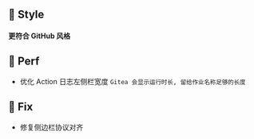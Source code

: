 ## 🌈 Style

#### 更符合 GitHub 风格

## 🎈 Perf

- 优化 Action 日志左侧栏宽度 `Gitea 会显示运行时长, 留给作业名称足够的长度`

## 🐞 Fix

- 修复侧边栏协议对齐
